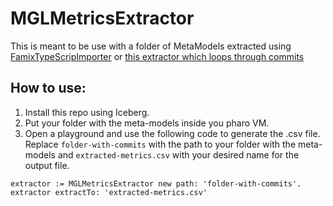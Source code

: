 # MGLMetricsExtractor

This is meant to be use with a folder of MetaModels extracted using 
[FamixTypeScripImporter](https://github.com/Arezoo-Nasr/FamixTypeScriptImporter) or 
[this extractor which loops through commits](https://github.com/brunoll/mgl843_equipe3)

## How to use:
1. Install this repo using Iceberg.
2. Put your folder with the meta-models inside you pharo VM.
3. Open a playground and use the following code to generate the .csv file. Replace `folder-with-commits` with the path to your folder with the meta-models and `extracted-metrics.csv` with your desired name for the output file.
```
extractor := MGLMetricsExtractor new path: 'folder-with-commits'.
extractor extractTo: 'extracted-metrics.csv'
```
